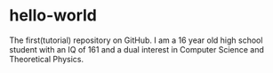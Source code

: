 # hello-world
The first(tutorial) repository on GitHub.
I am a 16 year old high school student with an IQ of 161 and a dual interest in Computer Science and Theoretical Physics.
